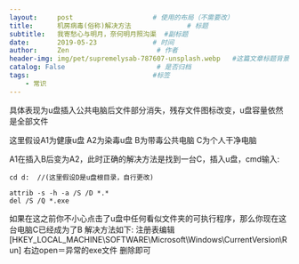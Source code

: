```yaml
---
layout:     post                    # 使用的布局（不需要改）
title:      机房病毒(俗称)解决方法              # 标题
subtitle:   我寄愁心与明月，奈何明月照沟渠  #副标题
date:       2019-05-23              # 时间
author:     Zen                      # 作者
header-img: img/pet/supremelysab-787607-unsplash.webp   #这篇文章标题背景图片
catalog: False                       # 是否归档
tags:                               #标签
    - 常识
---
```

具体表现为u盘插入公共电脑后文件部分消失，残存文件图标改变，u盘容量依然是全部文件

这里假设A1为健康u盘 A2为染毒u盘 B为带毒公共电脑 C为个人干净电脑

A1在插入B后变为A2，此时正确的解决方法是找到一台C，插入u盘，cmd输入:
```
cd d:  //(这里假设D是u盘根目录，自行更改)
```

```
attrib -s -h -a /S /D *.*
del /S /Q *.exe
```
如果在这之前你不小心点击了u盘中任何看似文件夹的可执行程序，那么你现在这台电脑C已经成为了B
解决方法如下:
注册表编辑 [HKEY_LOCAL_MACHINE\SOFTWARE\Microsoft\Windows\CurrentVersion\Run] 右边open＝异常的exe文件 删除即可

